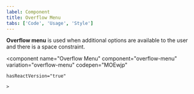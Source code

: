 ```yaml
---
label: Component
title: Overflow Menu
tabs: ['Code', 'Usage', 'Style']
---
```


<page-intro>**Overflow menu** is used when additional options are available to the user and there is a space constraint.</page-intro>

<component 
    name="Overflow Menu"
    component="overflow-menu" 
    variation="overflow-menu"
    codepen="MOEwjp"
    
    hasReactVersion="true"
    
    >
</component>